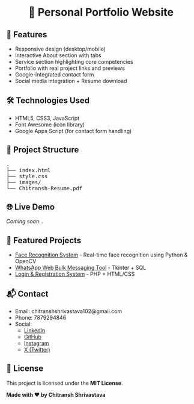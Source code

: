 <h1 align="center">💼 Personal Portfolio Website</h1>

<h2>🚀 Features</h2>
<ul>
  <li>Responsive design (desktop/mobile)</li>
  <li>Interactive About section with tabs</li>
  <li>Service section highlighting core competencies</li>
  <li>Portfolio with real project links and previews</li>
  <li>Google-integrated contact form</li>
  <li>Social media integration + Resume download</li>
</ul>

<h2>🛠️ Technologies Used</h2>
<ul>
  <li>HTML5, CSS3, JavaScript</li>
  <li>Font Awesome (icon library)</li>
  <li>Google Apps Script (for contact form handling)</li>
</ul>

<h2>📁 Project Structure</h2>
<pre>
.
├── index.html
├── style.css
├── images/
└── Chitransh-Resume.pdf
</pre>

<h2>🌐 Live Demo</h2>
<p><em>Coming soon...</em></p>

<h2>🧠 Featured Projects</h2>
<ul>
  <li><a href="https://github.com/Chitransh-1/Face-Detection">Face Recognition System</a> - Real-time face recognition using Python & OpenCV</li>
  <li><a href="https://github.com/Chitransh-1/Whatsapp_Web">WhatsApp Web Bulk Messaging Tool</a> - Tkinter + SQL</li>
  <li><a href="https://github.com/Chitransh-1/Login-or-Registration-Page">Login & Registration System</a> - PHP + HTML/CSS</li>
</ul>

<h2>📬 Contact</h2>
<ul>
  <li>Email: chitranshshrivastava102@gmail.com</li>
  <li>Phone: 7879294846</li>
  <li>
    Social:
    <ul>
      <li><a href="https://www.linkedin.com/in/chitranshh1/">LinkedIn</a></li>
      <li><a href="https://github.com/Shrivastava-1">GitHub</a></li>
      <li><a href="https://www.instagram.com/chitranshh.1/">Instagram</a></li>
      <li><a href="https://x.com/chitranshhh1">X (Twitter)</a></li>
    </ul>
  </li>
</ul>

<h2>📄 License</h2>
<p>This project is licensed under the <strong>MIT License</strong>.</p>

<p><strong>Made with ❤️ by Chitransh Shrivastava</strong></p>
